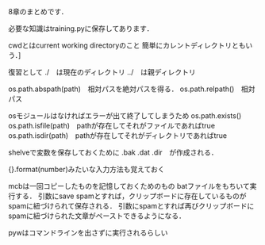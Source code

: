 8章のまとめです．

必要な知識はtraining.pyに保存してあります．

cwdとはcurrent working directoryのこと
簡単にカレントディレクトリともいう．]

復習として
./　は現在のディレクトリ
../　は親ディレクトリ

os.path.abspath(path)　相対パスを絶対パスを得る．
os.path.relpath()　相対パス

osモジュールはなければエラーが出て終了してしまうため
os.path.exists()
os.path.isfile(path)　pathが存在してそれがファイルであればtrue
os.path.isdir(path)　pathが存在してそれがディレクトリであればtrue

shelveで変数を保存しておくために
.bak .dat .dir　が作成される．

{}.format(number)みたいな入力方法も覚えておく

mcbは一回コピーしたものを記憶しておくためのもの
batファイルをもちいて実行する．
引数にsave spamとすれば，クリップボードに存在しているものがspamに紐づけられて保存される．
引数にspamとすれば再びクリップボードにspamに紐づけられた文章がペーストできるようになる．

pywはコマンドラインを出さずに実行されるらしい